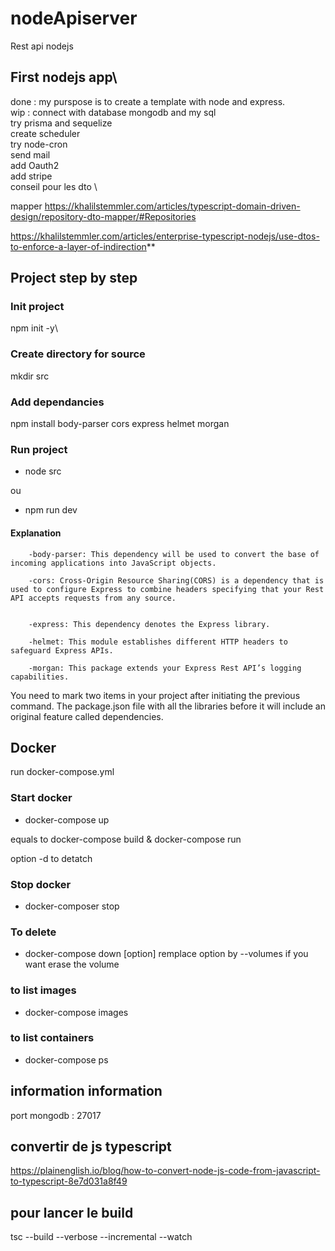 # nodeApiserver

Rest api nodejs

## First nodejs app\

 done  :  my purspose is to create a template with node  and express.\
 wip  : connect with database mongodb and my sql \
  try prisma and sequelize \
create scheduler\
 try  node-cron\
send mail \
add Oauth2 \
add stripe \
conseil pour les dto \
  
mapper
<https://khalilstemmler.com/articles/typescript-domain-driven-design/repository-dto-mapper/#Repositories>

<https://khalilstemmler.com/articles/enterprise-typescript-nodejs/use-dtos-to-enforce-a-layer-of-indirection>**

## Project step by step

### Init project

  npm init -y\

### Create directory for source

  mkdir src

### Add dependancies

  npm install body-parser cors express helmet morgan

### Run project
  
* node src

ou

* npm run dev
#### __Explanation__

        -body-parser: This dependency will be used to convert the base of incoming applications into JavaScript objects.

        -cors: Cross-Origin Resource Sharing(CORS) is a dependency that is used to configure Express to combine headers specifying that your Rest API accepts requests from any source. 


        -express: This dependency denotes the Express library.

        -helmet: This module establishes different HTTP headers to safeguard Express APIs.

        -morgan: This package extends your Express Rest API’s logging capabilities.

You need to mark two items in your project after initiating the previous command. The package.json file with all the libraries before it will include an original feature called dependencies.  

## Docker

 run docker-compose.yml

### Start docker

* docker-compose up

equals to docker-compose build  & docker-compose run

option -d to detatch

### Stop docker

* docker-composer stop

### To delete

* docker-compose down [option]
 remplace option by --volumes if you want erase the volume

### to list images

* docker-compose images

### to list containers

* docker-compose ps

## information  information

  port mongodb : 27017

## convertir de  js  typescript

<https://plainenglish.io/blog/how-to-convert-node-js-code-from-javascript-to-typescript-8e7d031a8f49>

## pour lancer le build

tsc --build --verbose --incremental --watch


